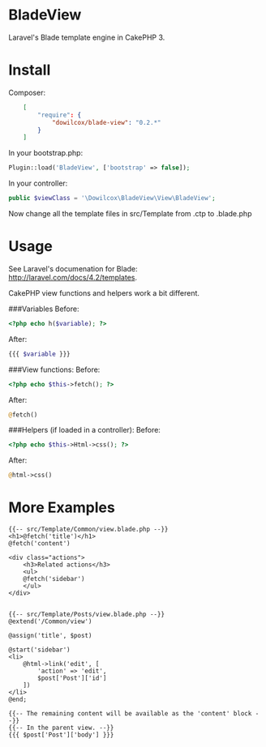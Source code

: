 BladeView
=========
Laravel's Blade template engine in CakePHP 3.

Install
=======
Composer:
```json
    [
        "require": {
            "dowilcox/blade-view": "0.2.*"
        }
    ]
```

In your bootstrap.php:
```php
Plugin::load('BladeView', ['bootstrap' => false]);
```

In your controller:
```php
public $viewClass = '\Dowilcox\BladeView\View\BladeView';
```

Now change all the template files in src/Template from .ctp to .blade.php

Usage
=====
See Laravel's documenation for Blade: http://laravel.com/docs/4.2/templates.

CakePHP view functions and helpers work a bit different.

###Variables
Before:
```php
<?php echo h($variable); ?>
```
After:
```php
{{{ $variable }}}
```

###View functions:
Before:
```php
<?php echo $this->fetch(); ?>
```
After:
```php
@fetch()
```

###Helpers (if loaded in a controller):
Before:
```php
<?php echo $this->Html->css(); ?>
```
After:
```php
@html->css()
```

More Examples
=============

	{{-- src/Template/Common/view.blade.php --}}
    <h1>@fetch('title')</h1>
    @fetch('content')
    
    <div class="actions">
        <h3>Related actions</h3>
        <ul>
        @fetch('sidebar')
        </ul>
    </div>


    {{-- src/Template/Posts/view.blade.php --}}
    @extend('/Common/view')
    
    @assign('title', $post)
    
    @start('sidebar')
    <li>
        @html->link('edit', [
            'action' => 'edit',
            $post['Post']['id']
        ])
    </li>
    @end;
    
    {{-- The remaining content will be available as the 'content' block --}}
    {{-- In the parent view. --}}
    {{{ $post['Post']['body'] }}}
